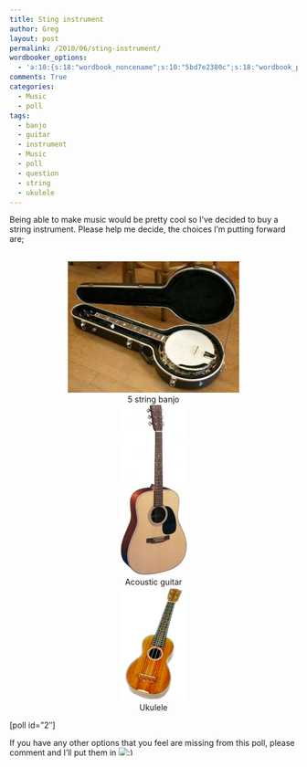 ```yaml
---
title: Sting instrument
author: Greg
layout: post
permalink: /2010/06/sting-instrument/
wordbooker_options:
  - 'a:10:{s:18:"wordbook_noncename";s:10:"5bd7e2380c";s:18:"wordbook_page_post";s:4:"-100";s:18:"wordbook_orandpage";s:1:"2";s:23:"wordbook_default_author";s:1:"2";s:23:"wordbook_extract_length";s:3:"256";s:19:"wordbook_actionlink";s:3:"300";s:26:"wordbooker_publish_default";s:2:"on";s:18:"wordbook_attribute";s:31:"Posted a new post on their blog";s:29:"wordbooker_status_update_text";s:35:": New blog post :  %title% - %link%";s:20:"wordbook_comment_get";s:2:"on";}'
comments: True
categories:
  - Music
  - poll
tags:
  - banjo
  - guitar
  - instrument
  - Music
  - poll
  - question
  - string
  - ukulele
---
```

Being able to make music would be pretty cool so I&#8217;ve decided to buy a string instrument. Please help me decide, the choices I&#8217;m putting forward are;  


<center>
  <br /> <a href="/wp-content/uploads/2010/06/5String_Banjo.jpg"><img src="/wp-content/uploads/2010/06/5String_Banjo-300x230.jpg" alt="" title="5 String Banjo" width="300" height="230" class="aligncenter size-medium wp-image-421" /></a><br /> 5 string banjo<br /> <a href="/wp-content/uploads/2010/06/Martin_D28_Acoustic_Guitar.jpg"><img src="/wp-content/uploads/2010/06/Martin_D28_Acoustic_Guitar-119x300.jpg" alt="" title="Martin_D28_Acoustic_Guitar" width="119" height="300" class="aligncenter size-medium wp-image-422" /></a><br /> Acoustic guitar<br /> <a href="/wp-content/uploads/2010/06/UKULELE-transparency.png"><img src="/wp-content/uploads/2010/06/UKULELE-transparency.png" alt="" title="UKULELE-transparency" width="111" height="200" class="aligncenter size-full wp-image-423" /></a><br /> Ukulele<br />
</center>

  
[poll id=&#8221;2&#8243;]

If you have any other options that you feel are missing from this poll, please comment and I&#8217;ll put them in <img src="http://gregology.net/wp-includes/images/smilies/simple-smile.png" alt=":)" class="wp-smiley" style="height: 1em; max-height: 1em;" />